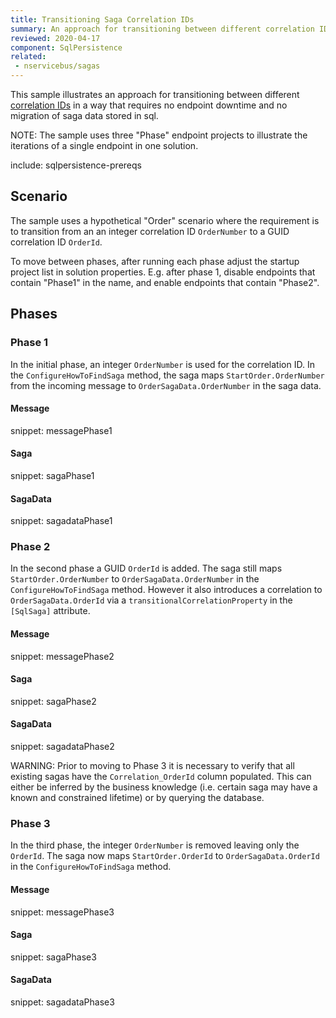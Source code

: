 ```yaml
---
title: Transitioning Saga Correlation IDs
summary: An approach for transitioning between different correlation IDs with no downtime
reviewed: 2020-04-17
component: SqlPersistence
related:
 - nservicebus/sagas
---
```


This sample illustrates an approach for transitioning between different [correlation IDs](/persistence/sql/saga.md#correlation-ids) in a way that requires no endpoint downtime and no migration of saga data stored in sql.

NOTE: The sample uses three "Phase" endpoint projects to illustrate the iterations of a single endpoint in one solution.

include: sqlpersistence-prereqs

## Scenario

The sample uses a hypothetical "Order" scenario where the requirement is to transition from an an integer correlation ID `OrderNumber` to a GUID correlation ID `OrderId`.

To move between phases, after running each phase adjust the startup project list in solution properties. E.g. after phase 1, disable endpoints that contain "Phase1" in the name, and enable endpoints that contain "Phase2".

## Phases

### Phase 1

In the initial phase, an integer `OrderNumber` is used for the correlation ID. In the `ConfigureHowToFindSaga` method, the saga maps `StartOrder.OrderNumber` from the incoming message to `OrderSagaData.OrderNumber` in the saga data.

#### Message

snippet: messagePhase1

#### Saga

snippet: sagaPhase1

#### SagaData

snippet: sagadataPhase1

### Phase 2

In the second phase a GUID `OrderId` is added. The saga still maps `StartOrder.OrderNumber` to `OrderSagaData.OrderNumber` in the `ConfigureHowToFindSaga` method. However it also introduces a correlation to `OrderSagaData.OrderId` via a `transitionalCorrelationProperty` in the `[SqlSaga]` attribute.

#### Message

snippet: messagePhase2

#### Saga

snippet: sagaPhase2

#### SagaData

snippet: sagadataPhase2

WARNING: Prior to moving to Phase 3 it is necessary to verify that all existing sagas have the `Correlation_OrderId` column populated. This can either be inferred by the business knowledge (i.e. certain saga may have a known and constrained lifetime) or by querying the database.

### Phase 3

In the third phase, the integer `OrderNumber` is removed leaving only the `OrderId`. The saga now maps `StartOrder.OrderId` to `OrderSagaData.OrderId` in the `ConfigureHowToFindSaga` method.

#### Message

snippet: messagePhase3

#### Saga

snippet: sagaPhase3

#### SagaData

snippet: sagadataPhase3

